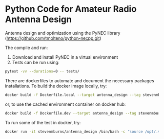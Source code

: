 # Python Code for Amateur Radio Antenna Design

Antenna design and optimization using the PyNEC library (https://github.com/tmolteno/python-necpp.git)

The compile and run:

1. Download and install PyNEC in a virtual environment
2. Tests can be run using:
```bash
pytest -vv --durations=0 -- tests/
```

There are dockerfiles to automate and document the necessary packages installations.
To build the docker image locally, try:
```bash
docker build -f Dockerfile.local --target antenna_design --tag stevenmburns/antenna_design .
```
or, to use the cached environment container on docker hub:
```bash
docker build -f Dockerfile.dev --target antenna_design --tag stevenmburns/antenna_design .
```
To run some of the test in docker, try:
```bash
docker run -it stevenmburns/antenna_design /bin/bash -c "source /opt/.venv/bin/activate && cd /opt/antenna_design && pytest -vv --durations=0 -- tests/test_dipole.py tests/test_invvee.py" 
```


